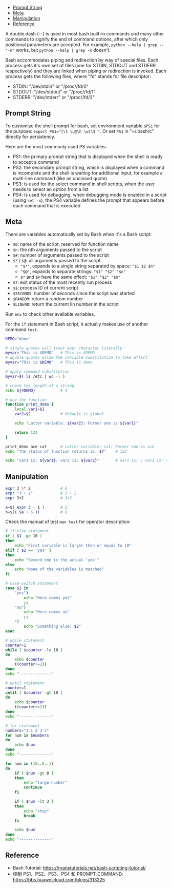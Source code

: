 
- [Prompt String](#prompt-string)
- [Meta](#meta)
- [Manipulation](#manipulation)
- [Reference](#reference)

A double dash (--) is used in most bash built-in commands and many other commands to signify the end of command options, after which only positional parameters are accepted. For example, `python --help | grep -- "-m"` works, but `python --help | grep -m` doesn't.

Bash accommodates piping and redirection by way of special files. Each process gets it's own set of files (one for STDIN, STDOUT and STDERR respectively) and they are linked when piping or redirection is invoked. Each process gets the following files, where "fd" stands for file descriptor:

- STDIN: "/dev/stdin" or "/proc/<processID>/fd/0"
- STDOUT: "/dev/stdout" or "/proc/<processID>/fd/1"
- STDERR: "/dev/stderr" or "/proc/<processID>/fd/2"

## Prompt String
To customize the shell prompt for bash, set environment variable `$PS1` for the purpose:
`export PS1="[\t \u@\h \w]\$ "`.
Or set `PS1` in "~/.bashrc" directly for persistency.

Here are the most commonly used PS variables:
- PS1: the primary prompt string that is displayed when the shell is ready to accept a command
- PS2: the secondary prompt string, which is displayed when a command is incomplete and the shell is waiting for additional input, for example a multi-line command (like an unclosed quote)
- PS3: is used for the select command in shell scripts, when the user needs to select an option from a list
- PS4: is used for debugging, when debugging mode is enabled in a script (using `set -x`), the PS4 variable defines the prompt that appears before each command that is executed


## Meta
There are variables automatically set by Bash when it's a Bash script:

- `$0`: name of the script, reserved for function name
- `$n`: the nth arguments passed to the script
- `$#`: number of arguments passed to the script
- `$*` / `$@`: all arguments passed to the script
  - `"$*"`, expands to a single string separated by space: `"$1 $2 $n"`
  - `"$@"`, expands to separate strings: `"$1" "$2" "$n"`
  - `$*` and `$@` have the same effect: `"$1" "$2" "$n"`
- `$?`: exit status of the most recently run process
- `$$`: process ID of current script
- `$SECONDS`: number of seconds since the script was started
- `$RANDOM`: return a random number
- `$LINENO`: return the current lin number in the script

Run `env` to check other available variables.

For the `if` statement in Bash script, it actually makes use of another command `test`.

```bash
DEMO="demo"

# single quotes will treat ever character literally
myvar='This is $DEMO'   # This is $DEMO
# double quotes allow the variable substitution to take effect
myvar="This is $DEMO"   # This is demo

# apply command substitution
myvar=$( ls /etc | wc -l )

# check the length of a string
echo ${#DEMO}           # 4

# use the function
function print_demo {
    local var1=$1
    var2=$2             # default is global

    echo "Latter variable: ${var2}; Former one is ${var1}"

    return 123
}

print_demo ace cat      # Latter variable: cat; Former one is ace
echo "The status of function returns is: $?"    # 123

echo "var1 is: ${var1}; var2 is: ${var2}"       # var1 is: ; var2 is: cat
```


## Manipulation
```bash
expr 3 \* 2             # 6
expr "3 + 2"            # 3 + 2
expr 3+2                # 3+2

a=$( expr 3 - 1 )       # 2
b=$(( $a + 6 ))         # 8
```

Check the manual of test `man test` for operator description:
```bash
# if-else statement
if [ $1 -ge 10 ]
then
    echo "First variable is larger than or equal to 10"
elif [ $2 == 'yes' ]
then
    echo "Second one is the actual 'yes'"
else
    echo "None of the variables is matched"
fi

# case-switch statement
case $2 in
    "yes")
        echo "Here comes yes"
        ;;
    "no")
        echo "Here comes no"
        ;;
    *)
        echo "Something else: $2"
esac

# while statement
counter=1
while [ $counter -le 10 ]
do
    echo $counter
    ((counter+=2))
done
echo "--------------"

# until statement
counter=1
until [ $counter -gt 10 ]
do
    echo $counter
    ((counter+=2))
done
echo "--------------"

# for statement
numbers="1 1 2 3 5"
for num in $numbers
do
    echo $num
done
echo "--------------"

for num in {10..0..1}
do
    if [ $num -gt 8 ]
    then
        echo "large number"
        continue
    fi

    if [ $num -lt 3 ]
    then
        echo "stop"
        break
    fi

    echo $num
done
echo "--------------"
```

## Reference
- Bash Tutorial: https://ryanstutorials.net/bash-scripting-tutorial/
- 控制 PS1、PS2、PS3、PS4 和 PROMPT_COMMAND: https://bbs.huaweicloud.com/blogs/313225
